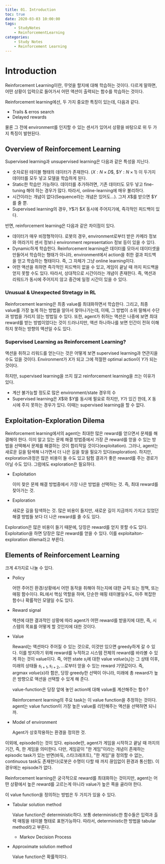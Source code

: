 ```yaml
---
title: 01. Introduction
toc: true
date: 2020-03-03 10:00:00
tags:
	- StudyNotes
	- ReinforcementLearning
categories:
	- Study Notes
	- Reinforcement Learning
---
```




# Introduction



Reinforcement Learning이란, 무엇을 할지에 대해 학습하는 것이다. 다르게 말하면, 어떤 상황이 입력으로 들어가서 어떤 액션이 출력되는 함수를 학습하는 것이다.

Reinforcement learning에선, 두 가지 중요한 특징이 있는데, 다음과 같다.

- Trails & erros search
- Delayed rewards

물론 그 전에 environment를 인지할 수 있는 센서가 있어서 상황을 바탕으로 위 두 가지 특징이 발현된다.



## Overview of Reinforcement Learning

Supervised learning과 unsupervised learning은 다음과 같은 특성을 지닌다.

- 숫자로된 테이블 형태의 데이터가 존재한다. ($X: N × D$$, $$Y: N × 1$) 이 두가지 데이터를 모두 넣고 모델을 학습하게 된다.
- Static한 학습만 가능하다. 데이터를 추가하려면, 기존 데이터도 모두 넣고 fine-tuning 해야 하는 경우가 많다. 따라서, online-learning에 매우 불리하다.
- 시간이라는 개념이 없다(Sequence라는 개념은 있어도...). 그저 $X$$를 받으면 $$Y$를 줄 뿐. 
- Supervised learning의 경우, $Y$$가 $$X$ 동시에 주어지기에, 즉각적인 피드백이 있다.



반면, reinforcement learning은 다음과 같은 차이점이 있다.

-  데이터가 매우 비정형적이다. 로봇의 경우, environment로부터 받은 카메라 정보와 여라가지 센서 정보나 environment representation 정보 등이 있을 수 있다.
- Dynamic하게 학습한다. Reinforcement learning은 데이터를 모아서 데이터셋을 만들어서 학습하는 형태가 아니라, environment에서 action을 취한 결과 피드백을 얻고 학습하는 형태이다. 즉, 그 자체가 그냥 online learning이다.
- 어떤 액션을 취하면 즉각적인 피드백이 없을 수 있고, 게임이 끝날 때 까지 피드백을 얻지 못할 수도 있다. 따라서, 상대적으로 시간이라는 개념이 존재한다. 즉, 액션과 리워드가 동시에 주어지지 않고 중간에 일정 시간이 있을 수 있다.



### Unusual & Unexpected Stretagy in RL

Reinforcement learning은 최종 value를 최대화하면서 학습한다. 그리고, 최종 value를 가장 높게 하는 방법을 알아서 찾아나가는데, 이때, 그 방법이 소위 말해서 수단과 방법을 가리지 않는 방법일 수  있다. 또한, agent가 취하는 액션은 나중에 보면 최대 reward를 받는 방법이었다는 것이 드러나지만, 액션 하나하나를 보면 인간이 전혀 이해하지 못하는 방향의 액션일 수도 있다.



### Supervised Learning as Reinforcement Learning?

액션을 취하고 리워드를 얻는다는 것은 어떻게 보면 supervised learning과 연관지을 수도 있을 것이다. Environment가 $X$가 되고 그에 적절한 optimal action이 $Y$가 되는 것이다.

하지만, supervised learning을 쓰지 않고 reinforcement learning을 쓰는 이유가 있다.

- 계산 불가능할 정도로 많은 environment/state 경우의 수
- Supervised learning은 $X$$와 $$Y$를 동시에 필요로 하지만, $Y$가 있긴 한데, $X$ 동시에 주지 못하는 경우가 있다. 이때는 supervised learning을 할 수 없다.



## Exploitation-Exploration Dilema

Reinforcement learning에서의 agent는 최대한 많은 reward를 얻으면서 문제를 해결해야 한다. 이미 알고 있는 문제 해결 방법중에서 가장 큰 reward를 얻을 수 있는 방법을 선택해서 문제를 해결하는 것이 합리적일 것이다(exploitation). 그러나, agent는 새로운 길을 탐색해 나가면서 더 나은 길을 찾을 필요가 있다(exploration). 하지만, exploration과정은 많은 비용이 들 수도 있고 탐험 결과가 좋은 reward를 주는 경로가 아닐 수도 있다. 그럼에도 exploration은 필요하다.

- Exploitation

  이미 찾은 문제 해결 방법중에서 가장 나은 방법을 선택하는 것. 즉, 최대 reward를 찾아가는 것.

- Exploration

  새로운 길을 탐색하는 것. 많은 비용이 들지만, 새로운 길이 지금까지 가지고 있었던 해결 방법들 보다 더 나은 reward를 줄 수도 있다.

Exploration은 많은 비용이 들기 때문에, 당장은 reward를 얻지 못할 수도 있다. Exploitation을 하면 당장은 많은 reward를 얻을 수 있다. 이를 exploitaiton-exploration dilema라고 부른다.



## Elements of Reinforcement Learning

크게 4가지로 나눌 수 있다.

- Policy

  어떤 주어진 환경/상황에서 어떤 동작을 취해야 하는지에 대한 규칙 또는 정책, 또는 매핑 함수이다. RL에서 핵심 역할을 하며, 단순한 매핑 테이블일수도, 아주 복잡한 함수나 확률적인 모델일 수도 있다.

- Reward signal

  액션에 대한 결과적인 상황에 따라 agent가 어떤 reward를 받을지에 대한, 즉, 시스템의 목표를 어떻게 할 것인지에 대한 것이다.

- Value

  Reward는 액션마다 주어질 수 있는 것으로, 이것만 있으면 greedy하게 갈 수 있다. 이를 방지하기 위해 reward를 누적하고 시스템 전체의 reward를 바라볼 수 있게 하는 것이 value이다. 즉, 어떤 state $s_{i}$에 대한 value $value(s_i)$는 그 상태 이후, 미래의 상태들 $s_{i+1}, s_{i+2},...$로부터 얻을 수 있는 reward 기댓값이다. 즉, $\text{argmax} ~ value(s)$라 함은, 당장 greedy한 선택이 아니라, 미래에 총 reward가 높은 방향으로 액션을 선택할 수 있게 해 준다.

  value-function은 당장 앞에 놓인 action에 대해 value를 계산해주는 함수?

  Reinforcement learning의 주요 task는 이 value function을 추정하는 것이다. agent는 value function이 가장 높은 value를 리턴해주는 액션을 선택하면 되니까.

- Model of environment

  Agent가 상호작용하는 환경을 정의한 것.

이외에, episode라는 것이 있다. episode란, agent가 게임을 시작하고 끝날 때 까지의 기간, 즉, 한 게임을 의미한다. 다만, 게임같이 "한 게임"이라는 개념이 존재하는 episodic task가 있는 반면(바둑, 스타크래프트), "한 게임"을 정의할 수 없는, continuous task도 존재한다(로봇은 수명이 다할 때 까지 끊임없이 환경과 통신함). 이 경우에는 episode가 없다.

Reinforcement learning은 궁극적으로 reward를 최대화하는 것이지만, agent는 어떤 상황에서 높은 reward를 고르는게 아니라 value가 높은 쪽을 골라야 한다.

이 value function을 정의하는 방법은 두 가지가 있을 수 있다.

- Tabular solution method

  Value function은 deterministic하다. 보통 deterministic한 함수들은 입력과 출력 매핑을 테이블 형태로 표현가능하다. 따라서, deterministic한 방법을 tabular method라고 부른다.

  - Markov Decision Process

- Approximate solution method

  Value function은 확률적이다.

